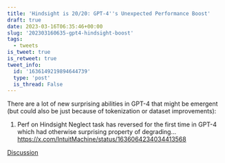 ```yaml
---
title: 'Hindsight is 20/20: GPT-4''s Unexpected Performance Boost'
draft: true
date: 2023-03-16T06:35:46+00:00
slug: '202303160635-gpt4-hindsight-boost'
tags:
  - tweets
is_tweet: true
is_retweet: true
tweet_info:
  id: '1636149219894644739'
  type: 'post'
  is_thread: False
---
```




There are a lot of new surprising abilities in GPT-4 that might be emergent (but could also be just because of tokenization or dataset improvements):

1. Perf on Hindsight Neglect task has reversed for the first time in GPT-4 which had otherwise surprising property of degrading… <https://x.com/IntuitMachine/status/1636064234034413568>

[Discussion](https://x.com/sytelus/status/1636149219894644739)
